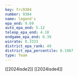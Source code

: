 ```yaml
---
key: frc9304
number: 9304
name: legend's
epa_end: 9.69
auto_epa_end: 5.12
teleop_epa_end: 4.18
endgame_epa_end: 0.39
winrate: 0.3333
district_epa_rank: 49
district_epa_percentile: 0.1967
type: Team
---
```

[[2024isde2]]
[[2024isde4]]
